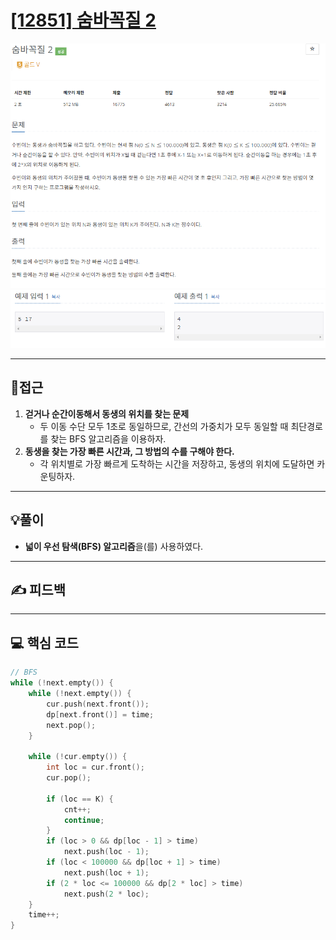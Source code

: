 # [[12851] 숨바꼭질 2](https://www.acmicpc.net/problem/12851)

![](imgs/1.PNG)
![](imgs/2.PNG)
___
## 🤔접근
1. <b>걷거나 순간이동해서 동생의 위치를 찾는 문제</b>
	- 두 이동 수단 모두 1초로 동일하므로, 간선의 가중치가 모두 동일할 때 최단경로를 찾는 BFS 알고리즘을 이용하자.
2. <b>동생을 찾는 가장 빠른 시간과, 그 방법의 수를 구해야 한다.</b>
	- 각 위치별로 가장 빠르게 도착하는 시간을 저장하고, 동생의 위치에 도달하면 카운팅하자.
___
## 💡풀이
- <b>넓이 우선 탐색(BFS) 알고리즘</b>을(를) 사용하였다.
___
## ✍ 피드백
___
## 💻 핵심 코드
```c++
// BFS
while (!next.empty()) {
	while (!next.empty()) {
		cur.push(next.front());
		dp[next.front()] = time;
		next.pop();
	}

	while (!cur.empty()) {
		int loc = cur.front();
		cur.pop();
		
		if (loc == K) {
			cnt++;
			continue;
		}
		if (loc > 0 && dp[loc - 1] > time)
			next.push(loc - 1);
		if (loc < 100000 && dp[loc + 1] > time)
			next.push(loc + 1);
		if (2 * loc <= 100000 && dp[2 * loc] > time)
			next.push(2 * loc);
	}
	time++;
}
```
